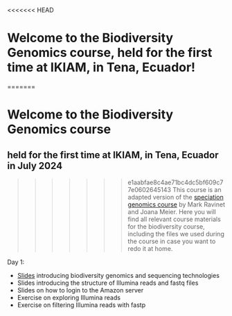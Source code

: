<<<<<<< HEAD
# Welcome to the Biodiversity Genomics course, held for the first time at IKIAM, in Tena, Ecuador!
=======
# Welcome to the Biodiversity Genomics course
## held for the first time at IKIAM, in Tena, Ecuador in July 2024
>>>>>>> e1aabfae8c4ae71bc4dc5bf609c77e0602645143
This course is an adapted version of the [speciation genomics course](https://speciationgenomics.github.io/) by Mark Ravinet and Joana Meier. Here you will find all relevant course materials for the biodiversity course, including the files we used during the course in case you want to redo it at home.

Day 1:
- [Slides](https://github.com/rapidspeciation/biodiversity_genomics_course/blob/main/slide_presentations/01_BiodiversityGenomics_introduction_JIM.pdf) introducing biodiversity genomics and sequencing technologies
- Slides introducing the structure of Illumina reads and fastq files
- Slides on how to login to the Amazon server
- Exercise on exploring Illumina reads
- Exercise on filtering Illumina reads with fastp
